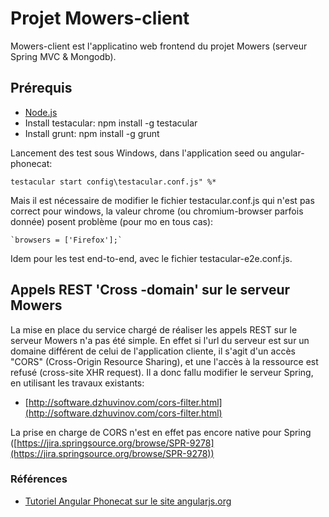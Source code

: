 # Projet Mowers-client #
Mowers-client est l'applicatino web frontend du projet Mowers (serveur Spring MVC & Mongodb).


## Prérequis ##
- [Node.js](http://nodejs.org)
- Install testacular: npm install -g testacular
- Install grunt: npm install -g grunt

Lancement des test sous Windows, dans l'application seed ou angular-phonecat:

    testacular start config\testacular.conf.js" %*

Mais il est nécessaire de modifier le fichier testacular.conf.js qui n'est pas correct pour windows, la valeur chrome (ou chromium-browser parfois donnée) posent problème (pour mo en tous cas):


	`browsers = ['Firefox'];`

Idem pour les test end-to-end, avec le fichier testacular-e2e.conf.js.

## Appels REST 'Cross -domain' sur le serveur Mowers ##

La mise en place du service chargé de réaliser les appels REST sur le serveur Mowers n'a pas été simple. 
En effet si l'url du serveur est sur un domaine différent de celui de l'application cliente, il s'agit d'un accès "CORS" (Cross-Origin Resource Sharing), et une l'accès à la ressource est refusé (cross-site XHR request). 
Il a donc fallu modifier le serveur Spring, en utilisant les travaux existants:

- [http://software.dzhuvinov.com/cors-filter.html](http://software.dzhuvinov.com/cors-filter.html)

La prise en charge de CORS n'est en effet pas encore native pour Spring ([https://jira.springsource.org/browse/SPR-9278](https://jira.springsource.org/browse/SPR-9278))


### Références ###


- [Tutoriel Angular Phonecat sur le site angularjs.org](http://docs.angularjs.org/tutorial/step_00)


